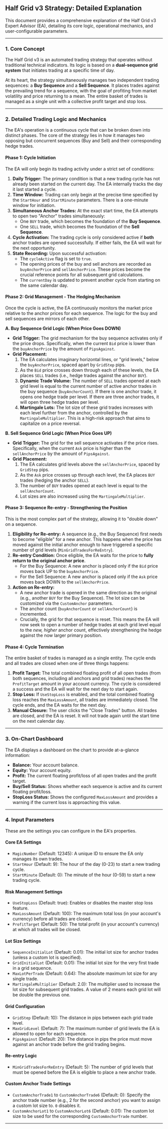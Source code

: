 ## Half Grid v3 Strategy: Detailed Explanation

This document provides a comprehensive explanation of the Half Grid v3 Expert Advisor (EA), detailing its core logic, operational mechanics, and user-configurable parameters.

---

### **1. Core Concept**

The Half Grid v3 is an automated trading strategy that operates without traditional technical indicators. Its logic is based on a **dual-sequence grid system** that initiates trading at a specific time of day.

At its heart, the strategy simultaneously manages two independent trading sequences: a **Buy Sequence** and a **Sell Sequence**. It places trades against the prevailing trend for a sequence, with the goal of profiting from market volatility and price returning to a mean. The entire basket of trades is managed as a single unit with a collective profit target and stop loss.

---

### **2. Detailed Trading Logic and Mechanics**

The EA's operation is a continuous cycle that can be broken down into distinct phases. The core of the strategy lies in how it manages two opposing but concurrent sequences (Buy and Sell) and their corresponding hedge trades.

#### **Phase 1: Cycle Initiation**

The EA will only begin its trading activity under a strict set of conditions:

1.  **Daily Trigger:** The primary condition is that a new trading cycle has not already been started on the current day. The EA internally tracks the day it last started a cycle.
2.  **Time Window:** Trading can only begin at the precise time specified by the `StartHour` and `StartMinute` parameters. There is a one-minute window for initiation.
3.  **Simultaneous Anchor Trades:** At the exact start time, the EA attempts to open two "Anchor" trades simultaneously:
    *   One `BUY` trade, which becomes the foundation of the **Buy Sequence**.
    *   One `SELL` trade, which becomes the foundation of the **Sell Sequence**.
4.  **Cycle Activation:** The trading cycle is only considered active if **both** anchor trades are opened successfully. If either fails, the EA will wait for the next opportunity.
5.  **State Recording:** Upon successful activation:
    *   The `cycleActive` flag is set to `true`.
    *   The opening prices of the buy and sell anchors are recorded as `buyAnchorPrice` and `sellAnchorPrice`. These prices become the crucial reference points for all subsequent grid calculations.
    *   The `currentDay` is updated to prevent another cycle from starting on the same calendar day.

#### **Phase 2: Grid Management - The Hedging Mechanism**

Once the cycle is active, the EA continuously monitors the market price relative to the anchor prices for each sequence. The logic for the buy and sell sequences are mirrors of each other.

**A. Buy Sequence Grid Logic (When Price Goes DOWN)**

*   **Grid Trigger:** The grid mechanism for the buy sequence activates only if the price drops. Specifically, when the current `Bid` price is lower than the `buyAnchorPrice` by the amount of `PipsAgainst`.
*   **Grid Placement:**
    1.  The EA calculates imaginary horizontal lines, or "grid levels," below the `buyAnchorPrice`, spaced apart by `GridStep` pips.
    2.  As the `Bid` price crosses down through each of these levels, the EA places `SELL` trades (i.e., hedge trades against the anchor `BUY`).
    3.  **Dynamic Trade Volume:** The number of `SELL` trades opened at each grid level is equal to the current number of active anchor trades in the buy sequence (`buyAnchorCount`). If there is one anchor trade, it opens one hedge trade per level. If there are three anchor trades, it will open three hedge trades per level.
    4.  **Martingale Lots:** The lot size of these grid trades increases with each level further from the anchor, controlled by the `MartingaleMultiplier`. This is a high-risk approach that aims to capitalize on a price reversal.

**B. Sell Sequence Grid Logic (When Price Goes UP)**

*   **Grid Trigger:** The grid for the sell sequence activates if the price rises. Specifically, when the current `Ask` price is higher than the `sellAnchorPrice` by the amount of `PipsAgainst`.
*   **Grid Placement:**
    1.  The EA calculates grid levels above the `sellAnchorPrice`, spaced by `GridStep` pips.
    2.  As the `Ask` price crosses up through each level, the EA places `BUY` trades (hedging the anchor `SELL`).
    3.  The number of `BUY` trades opened at each level is equal to the `sellAnchorCount`.
    4.  Lot sizes are also increased using the `MartingaleMultiplier`.

#### **Phase 3: Sequence Re-entry - Strengthening the Position**

This is the most complex part of the strategy, allowing it to "double down" on a sequence.

1.  **Eligibility for Re-entry:** A sequence (e.g., the Buy Sequence) first needs to become "eligible" for a new anchor. This happens when the price has moved against the initial anchor enough to have triggered a specific number of grid levels (`MinGridTradesForReEntry`).
2.  **Re-entry Condition:** Once eligible, the EA waits for the price to **fully return to the original anchor price**.
    *   For the Buy Sequence: A new anchor is placed only if the `Bid` price moves back UP to the `buyAnchorPrice`.
    *   For the Sell Sequence: A new anchor is placed only if the `Ask` price moves back DOWN to the `sellAnchorPrice`.
3.  **Action on Re-entry:**
    *   A new anchor trade is opened in the same direction as the original (e.g., another `BUY` for the Buy Sequence). The lot size can be customized via the `CustomAnchor` parameters.
    *   The anchor count (`buyAnchorCount` or `sellAnchorCount`) is incremented.
    *   Crucially, the grid for that sequence is reset. This means the EA will now seek to open a number of hedge trades at each grid level equal to the *new, higher* anchor count, effectively strengthening the hedge against the now larger primary position.

#### **Phase 4: Cycle Termination**

The entire basket of trades is managed as a single entity. The cycle ends and all trades are closed when one of three things happens:

1.  **Profit Target:** The total combined floating profit of all open trades (from both sequences, including all anchors and grid trades) reaches the `ProfitTarget` amount in your account currency. The cycle is considered a success and the EA will wait for the next day to start again.
2.  **Stop Loss:** If `UseStopLoss` is enabled, and the total combined floating loss reaches the `MaxLossAmount`, all trades are immediately closed. The cycle ends, and the EA waits for the next day.
3.  **Manual Closure:** The user clicks the "Close Trades" button. All trades are closed, and the EA is reset. It will not trade again until the start time on the next calendar day.

---

### **3. On-Chart Dashboard**

The EA displays a dashboard on the chart to provide at-a-glance information:

*   **Balance:** Your account balance.
*   **Equity:** Your account equity.
*   **Profit:** The current floating profit/loss of all open trades and the profit target.
*   **Buy/Sell Status:** Shows whether each sequence is active and its current floating profit/loss.
*   **StopLoss Status:** Shows the configured `MaxLossAmount` and provides a warning if the current loss is approaching this value.

---

### **4. Input Parameters**

These are the settings you can configure in the EA's properties.

#### **Core EA Settings**
*   `MagicNumber` (Default: 12345): A unique ID to ensure the EA only manages its own trades.
*   `StartHour` (Default: 9): The hour of the day (0-23) to start a new trading cycle.
*   `StartMinute` (Default: 0): The minute of the hour (0-59) to start a new trading cycle.

#### **Risk Management Settings**
*   `UseStopLoss` (Default: true): Enables or disables the master stop loss feature.
*   `MaxLossAmount` (Default: 100): The maximum total loss (in your account's currency) before all trades are closed.
*   `ProfitTarget` (Default: 50): The total profit (in your account's currency) at which all trades will be closed.

#### **Lot Size Settings**
*   `SequenceInitialLot` (Default: 0.01): The initial lot size for anchor trades (unless a custom lot is specified).
*   `GridInitialLot` (Default: 0.01): The initial lot size for the very first trade in a grid sequence.
*   `MaxLotPerTrade` (Default: 0.64): The absolute maximum lot size for any single trade.
*   `MartingaleMultiplier` (Default: 2.0): The multiplier used to increase the lot size for subsequent grid trades. A value of 2 means each grid lot will be double the previous one.

#### **Grid Configuration**
*   `GridStep` (Default: 10): The distance in pips between each grid trade level.
*   `MaxGridLevel` (Default: 7): The maximum number of grid levels the EA is allowed to open for each sequence.
*   `PipsAgainst` (Default: 20): The distance in pips the price must move against an anchor trade before the grid trading begins.

#### **Re-entry Logic**
*   `MinGridTradesForReEntry` (Default: 5): The number of grid levels that must be opened before the EA is eligible to place a new anchor trade.

#### **Custom Anchor Trade Settings**
*   `CustomAnchorTrade1` to `CustomAnchorTrade6` (Default: 0): Specify the anchor trade number (e.g., 2 for the second anchor) you want to assign a custom lot size to. `0` disables it.
*   `CustomAnchorLot1` to `CustomAnchorLot6` (Default: 0.01): The custom lot size to be used for the corresponding `CustomAnchorTrade` number.

--- 